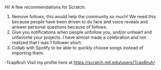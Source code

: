 Hi! A few recommendations for Scratch:
1. Remove follows; this would help the community so much! We need this because people have been driven to do face and voice reveals and answer personal questions because of follows.
2. Give you notifications when people unfollow you, and/or unheart and unfavorite your projects. I have almost made a celebration and not realized that I was 1 follower short.
3. Collab with Spotify to be able to quickly choose songs instead of importing them.

-TcapBruh
Visit my profile here at https://scratch.mit.edu/users/TcapBruh/
